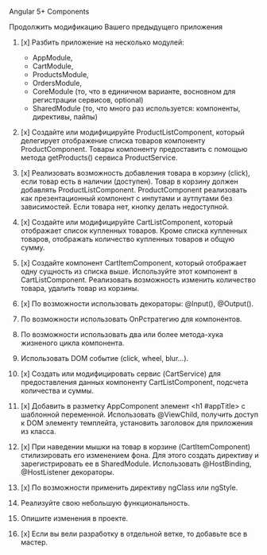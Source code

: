 Angular 5+ Components

Продолжить модификацию Вашего предыдущего приложения

1. [x] Разбить приложение на несколько модулей:
    - AppModule, 
    - CartModule, 
    - ProductsModule, 
    - OrdersModule, 
    - CoreModule    (то, что в единичном варианте, восновном для регистрации сервисов, optional)
    - SharedModule (то, что много раз используется: компоненты, директивы, пайпы)
   
2. [x] Создайте или модифицируйте ProductListComponent, который делегирует отображение списка товаров
   компоненту ProductComponent. Товары компоненту предоставить с помощью метода getProducts() сервиса ProductService.

3. [x] Реализовать возможность добавления товара в корзину (click), если товар есть в наличии (доступен). 
   Товар в корзину должен добавлять ProductListComponent. 
   ProductComponent реализовать как презентационный компонент с инпутами и аутпутами без зависимостей.
   Если товара нет, кнопку делать недоступной. 

4. [x] Создайте или модифицируйте CartListComponent, который отображает список купленных товаров. 
   Кроме списка купленных товаров, отображать количество купленных товаров и общую сумму.

5. [x] Создайте компонент СartItemComponent, который отображает одну сущность из списка выше. 
   Используйте этот компонент в CartListComponent. 
   Реализовать возможность изменить количество товара, удалить товар из корзины.

6. [x] По возможности использовать декораторы: @Input(), @Output().

7. По возможности использовать OnPстратегию для компонентов.

8. По возможности использовать два или более метода-хука жизненого цикла компонента.

9. Использовать DOM событие (click, wheel, blur...).

10. [x] Создать или модифицировать сервис (CartService) для предоставления данных компоненту CartListComponent, 
   подсчета количества и суммы.

11. [x] Добавить в разметку AppComponent элемент <h1 #appTitle></h1> с шаблонной переменной.
    Использовать @ViewChild, получить доступ к DOM элементу темплейта, 
    установить заголовок для приложения из класса.

12. [x] При наведении мышки на товар в корзине (CartItemComponent) стилизировать его изменением фона. 
    Для этого создать директиву и зарегистрировать ее в SharedModule.
    Использовать @HostBinding, @HostListener декораторы.

13. [x] По возможности применить директиву ngClass или ngStyle. 

14. Реализуйте свою небольшую функциональность.

15. Опишите изменения в проекте. 

16. [x] Если вы вели разработку в отдельной ветке, то добавьте все в мастер.
